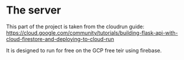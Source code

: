 # The server

This part of the project is taken from the cloudrun guide:
https://cloud.google.com/community/tutorials/building-flask-api-with-cloud-firestore-and-deploying-to-cloud-run

It is designed to run for free on the GCP free teir using firebase.
